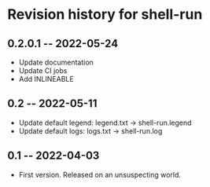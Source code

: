 # Revision history for shell-run

## 0.2.0.1 -- 2022-05-24

* Update documentation
* Update CI jobs
* Add INLINEABLE

## 0.2 -- 2022-05-11

* Update default legend: legend.txt -> shell-run.legend
* Update default logs: logs.txt -> shell-run.log

## 0.1 -- 2022-04-03

* First version. Released on an unsuspecting world.
